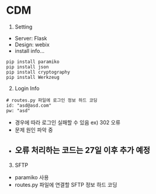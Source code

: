 # CDM

1. Setting

- Server: Flask
- Design: webix
- install info...

```
pip install paramiko
pip install json
pip install cryptography
pip install Werkzeug
```

2. Login Info

```
# routes.py 파일에 로그인 정보 하드 코딩
id: "asd@asd.com"
pw: "asd"
```

- 경우에 따라 로그인 실패할 수 있음 ex) 302 오류
- 문제 원인 파악 중
- ## 오류 처리하는 코드는 27일 이후 추가 예정

3. SFTP

- paramiko 사용
- routes.py 파일에 연결할 SFTP 정보 하드 코딩
